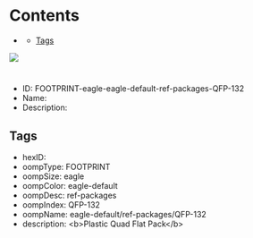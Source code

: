



Contents
========

* [](#)
	* [Tags](#tags)
  
![][im]
# 

- ID: FOOTPRINT-eagle-eagle-default-ref-packages-QFP-132
- Name: 
- Description: 

## Tags

- hexID: 
- oompType: FOOTPRINT
- oompSize: eagle
- oompColor: eagle-default
- oompDesc: ref-packages
- oompIndex: QFP-132
- oompName: eagle-default/ref-packages/QFP-132
- description: &lt;b&gt;Plastic Quad Flat Pack&lt;/b&gt;



[im]: image.png

